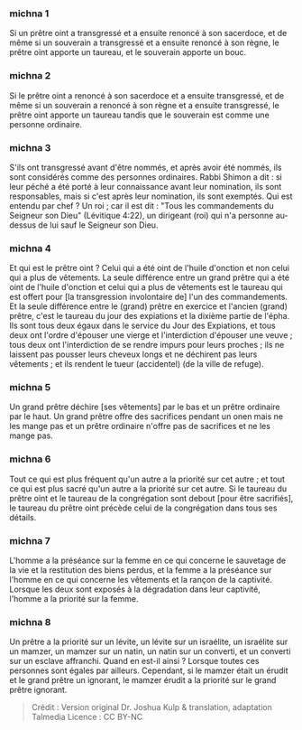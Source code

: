 
### michna 1
Si un prêtre oint a transgressé et a ensuite renoncé à son sacerdoce, et de même si un souverain a transgressé et a ensuite renoncé à son règne, le prêtre oint apporte un taureau, et le souverain apporte un bouc.

### michna 2
Si le prêtre oint a renoncé à son sacerdoce et a ensuite transgressé, et de même si un souverain a renoncé à son règne et a ensuite transgressé, le prêtre oint apporte un taureau tandis que le souverain est comme une personne ordinaire.

### michna 3
S'ils ont transgressé avant d'être nommés, et après avoir été nommés, ils sont considérés comme des personnes ordinaires. Rabbi Shimon a dit : si leur péché a été porté à leur connaissance avant leur nomination, ils sont responsables, mais si c'est après leur nomination, ils sont exemptés. Qui est entendu par chef ? Un roi ; car il est dit : "Tous les commandements du Seigneur son Dieu" (Lévitique 4:22), un dirigeant (roi) qui n'a personne au-dessus de lui sauf le Seigneur son Dieu.

### michna 4
Et qui est le prêtre oint ?   Celui qui a été oint de l'huile d'onction et non celui qui a plus de vêtements. La seule différence entre un grand prêtre qui a été oint de l'huile d'onction et celui qui a plus de vêtements est le taureau qui est offert pour [la transgression involontaire de] l'un des commandements. Et la seule différence entre le (grand) prêtre en exercice et l'ancien (grand) prêtre, c'est le taureau du jour des expiations et la dixième partie de l'épha. Ils sont tous deux égaux dans le service du Jour des Expiations, et tous deux ont l'ordre d'épouser une vierge et l'interdiction d'épouser une veuve ; tous deux ont l'interdiction de se rendre impurs pour leurs proches ; ils ne laissent pas pousser leurs cheveux longs et ne déchirent pas leurs vêtements ; et ils rendent le tueur (accidentel) (de la ville de refuge).

### michna 5
Un grand prêtre déchire [ses vêtements] par le bas et un prêtre ordinaire par le haut. Un grand prêtre offre des sacrifices pendant un onen mais ne les mange pas et un prêtre ordinaire n'offre pas de sacrifices et ne les mange pas.

### michna 6
Tout ce qui est plus fréquent qu'un autre a la priorité sur cet autre ; et tout ce qui est plus sacré qu'un autre a la priorité sur cet autre. Si le taureau du prêtre oint et le taureau de la congrégation sont debout [pour être sacrifiés], le taureau du prêtre oint précède celui de la congrégation dans tous ses détails.

### michna 7
L'homme a la préséance sur la femme en ce qui concerne le sauvetage de la vie et la restitution des biens perdus, et la femme a la préséance sur l'homme en ce qui concerne les vêtements et la rançon de la captivité. Lorsque les deux sont exposés à la dégradation dans leur captivité, l'homme a la priorité sur la femme.

### michna 8
Un prêtre a la priorité sur un lévite, un lévite sur un israélite, un israélite sur un mamzer, un mamzer sur un natin, un natin sur un converti, et un converti sur un esclave affranchi. Quand en est-il ainsi ?  Lorsque toutes ces personnes sont égales par ailleurs. Cependant, si le mamzer était un érudit et le grand prêtre un ignorant, le mamzer érudit a la priorité sur le grand prêtre ignorant.

>Crédit : Version original Dr. Joshua Kulp & translation, adaptation Talmedia
>Licence : CC BY-NC